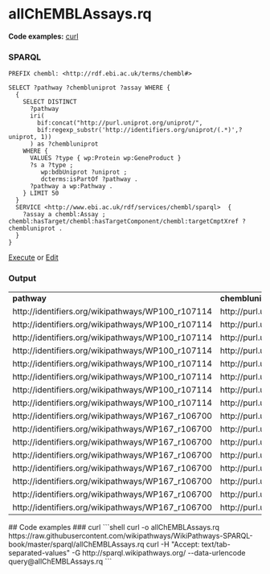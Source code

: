 # allChEMBLAssays.rq
**Code examples:** [curl](#curl)
### SPARQL
```sparql
PREFIX chembl: <http://rdf.ebi.ac.uk/terms/chembl#>

SELECT ?pathway ?chembluniprot ?assay WHERE {
  {
    SELECT DISTINCT
      ?pathway
      iri(
        bif:concat("http://purl.uniprot.org/uniprot/",
        bif:regexp_substr('http://identifiers.org/uniprot/(.*)',?uniprot, 1))
      ) as ?chembluniprot
    WHERE {
      VALUES ?type { wp:Protein wp:GeneProduct }
      ?s a ?type ;
         wp:bdbUniprot ?uniprot ;
         dcterms:isPartOf ?pathway .
      ?pathway a wp:Pathway .
    } LIMIT 50
  }
  SERVICE <http://www.ebi.ac.uk/rdf/services/chembl/sparql>  {
    ?assay a chembl:Assay ; chembl:hasTarget/chembl:hasTargetComponent/chembl:targetCmptXref ?chembluniprot .
  }
}
```
[Execute](http://sparql.wikipathways.org/?query=PREFIX+chembl%3A+%3Chttp%3A%2F%2Frdf.ebi.ac.uk%2Fterms%2Fchembl%23%3E%0A%0ASELECT+%3Fpathway+%3Fchembluniprot+%3Fassay+WHERE+%7B%0A++%7B%0A++++SELECT+DISTINCT%0A++++++%3Fpathway%0A++++++iri%28%0A++++++++bif%3Aconcat%28%22http%3A%2F%2Fpurl.uniprot.org%2Funiprot%2F%22%2C%0A++++++++bif%3Aregexp_substr%28%27http%3A%2F%2Fidentifiers.org%2Funiprot%2F%28.*%29%27%2C%3Funiprot%2C+1%29%29%0A++++++%29+as+%3Fchembluniprot%0A++++WHERE+%7B%0A++++++VALUES+%3Ftype+%7B+wp%3AProtein+wp%3AGeneProduct+%7D%0A++++++%3Fs+a+%3Ftype+%3B%0A+++++++++wp%3AbdbUniprot+%3Funiprot+%3B%0A+++++++++dcterms%3AisPartOf+%3Fpathway+.%0A++++++%3Fpathway+a+wp%3APathway+.%0A++++%7D+LIMIT+50%0A++%7D%0A++SERVICE+%3Chttp%3A%2F%2Fwww.ebi.ac.uk%2Frdf%2Fservices%2Fchembl%2Fsparql%3E++%7B%0A++++%3Fassay+a+chembl%3AAssay+%3B+chembl%3AhasTarget%2Fchembl%3AhasTargetComponent%2Fchembl%3AtargetCmptXref+%3Fchembluniprot+.%0A++%7D%0A%7D%0A) or [Edit](http://sparql.wikipathways.org/?qtxt=PREFIX+chembl%3A+%3Chttp%3A%2F%2Frdf.ebi.ac.uk%2Fterms%2Fchembl%23%3E%0A%0ASELECT+%3Fpathway+%3Fchembluniprot+%3Fassay+WHERE+%7B%0A++%7B%0A++++SELECT+DISTINCT%0A++++++%3Fpathway%0A++++++iri%28%0A++++++++bif%3Aconcat%28%22http%3A%2F%2Fpurl.uniprot.org%2Funiprot%2F%22%2C%0A++++++++bif%3Aregexp_substr%28%27http%3A%2F%2Fidentifiers.org%2Funiprot%2F%28.*%29%27%2C%3Funiprot%2C+1%29%29%0A++++++%29+as+%3Fchembluniprot%0A++++WHERE+%7B%0A++++++VALUES+%3Ftype+%7B+wp%3AProtein+wp%3AGeneProduct+%7D%0A++++++%3Fs+a+%3Ftype+%3B%0A+++++++++wp%3AbdbUniprot+%3Funiprot+%3B%0A+++++++++dcterms%3AisPartOf+%3Fpathway+.%0A++++++%3Fpathway+a+wp%3APathway+.%0A++++%7D+LIMIT+50%0A++%7D%0A++SERVICE+%3Chttp%3A%2F%2Fwww.ebi.ac.uk%2Frdf%2Fservices%2Fchembl%2Fsparql%3E++%7B%0A++++%3Fassay+a+chembl%3AAssay+%3B+chembl%3AhasTarget%2Fchembl%3AhasTargetComponent%2Fchembl%3AtargetCmptXref+%3Fchembluniprot+.%0A++%7D%0A%7D%0A)


### Output
<table>
  <tr>
    <td><b>pathway</b></td>
    <td><b>chembluniprot</b></td>
    <td><b>assay</b></td>
  </tr>
  <tr>
    <td>http://identifiers.org/wikipathways/WP100_r107114</td>
    <td>http://purl.uniprot.org/uniprot/P19440</td>
    <td>http://rdf.ebi.ac.uk/resource/chembl/assay/CHEMBL1014320</td>
  </tr>
  <tr>
    <td>http://identifiers.org/wikipathways/WP100_r107114</td>
    <td>http://purl.uniprot.org/uniprot/P19440</td>
    <td>http://rdf.ebi.ac.uk/resource/chembl/assay/CHEMBL3106513</td>
  </tr>
  <tr>
    <td>http://identifiers.org/wikipathways/WP100_r107114</td>
    <td>http://purl.uniprot.org/uniprot/P19440</td>
    <td>http://rdf.ebi.ac.uk/resource/chembl/assay/CHEMBL3106515</td>
  </tr>
  <tr>
    <td>http://identifiers.org/wikipathways/WP100_r107114</td>
    <td>http://purl.uniprot.org/uniprot/P19440</td>
    <td>http://rdf.ebi.ac.uk/resource/chembl/assay/CHEMBL3106518</td>
  </tr>
  <tr>
    <td>http://identifiers.org/wikipathways/WP100_r107114</td>
    <td>http://purl.uniprot.org/uniprot/P19440</td>
    <td>http://rdf.ebi.ac.uk/resource/chembl/assay/CHEMBL3106519</td>
  </tr>
  <tr>
    <td>http://identifiers.org/wikipathways/WP100_r107114</td>
    <td>http://purl.uniprot.org/uniprot/P19440</td>
    <td>http://rdf.ebi.ac.uk/resource/chembl/assay/CHEMBL3106521</td>
  </tr>
  <tr>
    <td>http://identifiers.org/wikipathways/WP100_r107114</td>
    <td>http://purl.uniprot.org/uniprot/P19440</td>
    <td>http://rdf.ebi.ac.uk/resource/chembl/assay/CHEMBL3875643</td>
  </tr>
  <tr>
    <td>http://identifiers.org/wikipathways/WP100_r107114</td>
    <td>http://purl.uniprot.org/uniprot/P19440</td>
    <td>http://rdf.ebi.ac.uk/resource/chembl/assay/CHEMBL3875645</td>
  </tr>
  <tr>
    <td>http://identifiers.org/wikipathways/WP167_r106700</td>
    <td>http://purl.uniprot.org/uniprot/P19440</td>
    <td>http://rdf.ebi.ac.uk/resource/chembl/assay/CHEMBL1014320</td>
  </tr>
  <tr>
    <td>http://identifiers.org/wikipathways/WP167_r106700</td>
    <td>http://purl.uniprot.org/uniprot/P19440</td>
    <td>http://rdf.ebi.ac.uk/resource/chembl/assay/CHEMBL3106513</td>
  </tr>
  <tr>
    <td>http://identifiers.org/wikipathways/WP167_r106700</td>
    <td>http://purl.uniprot.org/uniprot/P19440</td>
    <td>http://rdf.ebi.ac.uk/resource/chembl/assay/CHEMBL3106515</td>
  </tr>
  <tr>
    <td>http://identifiers.org/wikipathways/WP167_r106700</td>
    <td>http://purl.uniprot.org/uniprot/P19440</td>
    <td>http://rdf.ebi.ac.uk/resource/chembl/assay/CHEMBL3106518</td>
  </tr>
  <tr>
    <td>http://identifiers.org/wikipathways/WP167_r106700</td>
    <td>http://purl.uniprot.org/uniprot/P19440</td>
    <td>http://rdf.ebi.ac.uk/resource/chembl/assay/CHEMBL3106519</td>
  </tr>
  <tr>
    <td>http://identifiers.org/wikipathways/WP167_r106700</td>
    <td>http://purl.uniprot.org/uniprot/P19440</td>
    <td>http://rdf.ebi.ac.uk/resource/chembl/assay/CHEMBL3106521</td>
  </tr>
  <tr>
    <td>http://identifiers.org/wikipathways/WP167_r106700</td>
    <td>http://purl.uniprot.org/uniprot/P19440</td>
    <td>http://rdf.ebi.ac.uk/resource/chembl/assay/CHEMBL3875643</td>
  </tr>
  <tr>
    <td>http://identifiers.org/wikipathways/WP167_r106700</td>
    <td>http://purl.uniprot.org/uniprot/P19440</td>
    <td>http://rdf.ebi.ac.uk/resource/chembl/assay/CHEMBL3875645</td>
  </tr>
</table>
## Code examples
### curl
```shell
curl -o allChEMBLAssays.rq https://raw.githubusercontent.com/wikipathways/WikiPathways-SPARQL-book/master/sparql/allChEMBLAssays.rq
curl -H "Accept: text/tab-separated-values" -G http://sparql.wikipathways.org/ --data-urlencode query@allChEMBLAssays.rq
```
